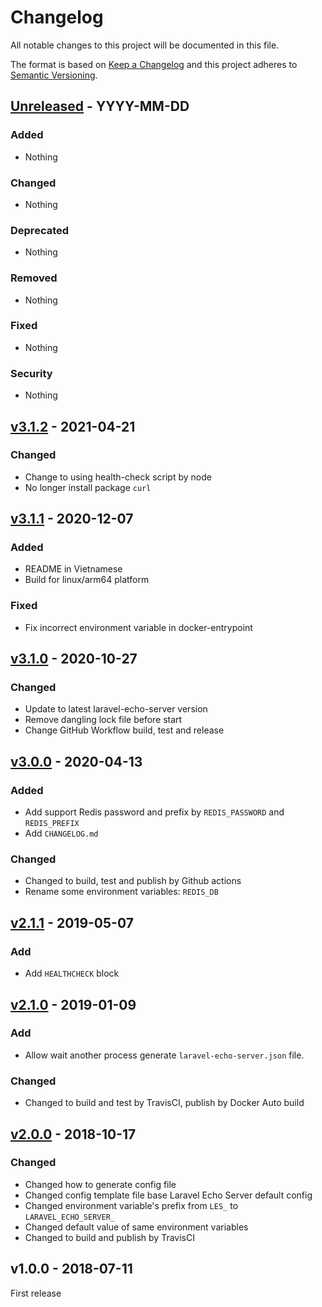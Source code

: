 # Changelog
All notable changes to this project will be documented in this file.

The format is based on [Keep a Changelog](http://keepachangelog.com/en/1.0.0/)
and this project adheres to [Semantic Versioning](http://semver.org/spec/v2.0.0.html).



## [Unreleased] - YYYY-MM-DD

### Added
- Nothing

### Changed
- Nothing

### Deprecated
- Nothing

### Removed
- Nothing

### Fixed
- Nothing

### Security
- Nothing




## [v3.1.2] - 2021-04-21

### Changed
- Change to using health-check script by node
- No longer install package `curl`




## [v3.1.1] - 2020-12-07

### Added
- README in Vietnamese
- Build for linux/arm64 platform

### Fixed
- Fix incorrect environment variable in docker-entrypoint





## [v3.1.0] - 2020-10-27

### Changed
- Update to latest laravel-echo-server version
- Remove dangling lock file before start
- Change GitHub Workflow build, test and release




## [v3.0.0] - 2020-04-13

### Added
- Add support Redis password and prefix by `REDIS_PASSWORD` and `REDIS_PREFIX`
- Add `CHANGELOG.md`

### Changed
- Changed to build, test and publish by Github actions
- Rename some environment variables: `REDIS_DB`




## [v2.1.1] - 2019-05-07

### Add

- Add `HEALTHCHECK` block




## [v2.1.0] - 2019-01-09

### Add

- Allow wait another process generate `laravel-echo-server.json` file.

### Changed

- Changed to build and test by TravisCI, publish by Docker Auto build




## [v2.0.0] - 2018-10-17

### Changed

- Changed how to generate config file
- Changed config template file base Laravel Echo Server default config
- Changed environment variable's prefix from `LES_` to `LARAVEL_ECHO_SERVER_`
- Changed default value of same environment variables
- Changed to build and publish by TravisCI




## v1.0.0 - 2018-07-11

First release




[Unreleased]: https://github.com/oanhnn/docker-laravel-echo-server/compare/v3.1.2...develop
[v3.1.2]:      https://github.com/oanhnn/docker-laravel-echo-server/compare/v3.1.1...v3.1.2
[v3.1.1]:      https://github.com/oanhnn/docker-laravel-echo-server/compare/v3.1.0...v3.1.1
[v3.1.0]:      https://github.com/oanhnn/docker-laravel-echo-server/compare/v3.0.0...v3.1.0
[v3.0.0]:      https://github.com/oanhnn/docker-laravel-echo-server/compare/v2.1.1...v3.0.0
[v2.1.1]:      https://github.com/oanhnn/docker-laravel-echo-server/compare/v2.1.0...v2.1.1
[v2.1.0]:      https://github.com/oanhnn/docker-laravel-echo-server/compare/v2.0.0...v2.1.0
[v2.0.0]:      https://github.com/oanhnn/docker-laravel-echo-server/compare/v1.0.0...v2.0.0
